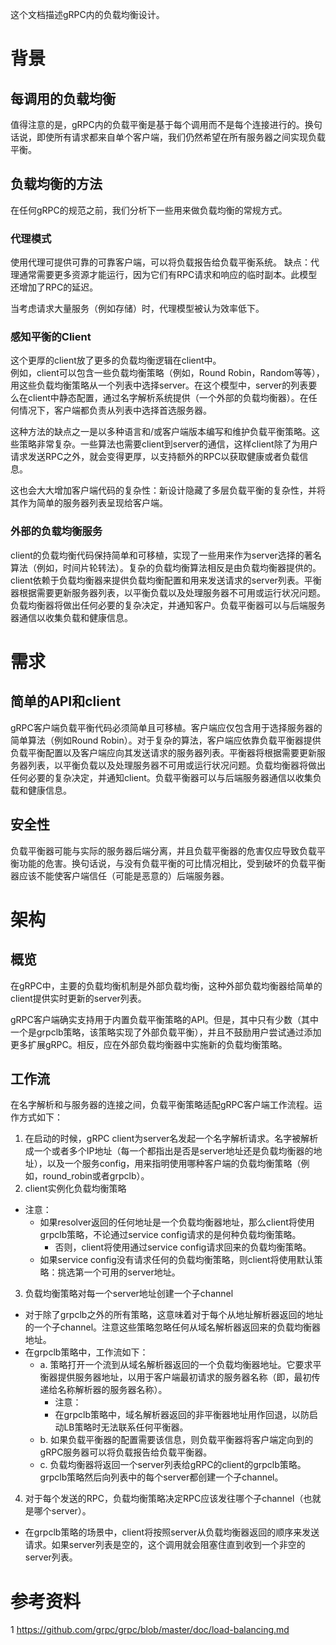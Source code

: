 这个文档描述gRPC内的负载均衡设计。  

# 背景

## 每调用的负载均衡

值得注意的是，gRPC内的负载平衡是基于每个调用而不是每个连接进行的。换句话说，即使所有请求都来自单个客户端，我们仍然希望在所有服务器之间实现负载平衡。

## 负载均衡的方法

在任何gRPC的规范之前，我们分析下一些用来做负载均衡的常规方式。

### 代理模式
使用代理可提供可靠的可靠客户端，可以将负载报告给负载平衡系统。
缺点：代理通常需要更多资源才能运行，因为它们有RPC请求和响应的临时副本。此模型还增加了RPC的延迟。

当考虑请求大量服务（例如存储）时，代理模型被认为效率低下。

### 感知平衡的Client
这个更厚的client放了更多的负载均衡逻辑在client中。  
例如，client可以包含一些负载均衡策略（例如，Round Robin，Random等等），用这些负载均衡策略从一个列表中选择server。在这个模型中，server的列表要么在client中静态配置，通过名字解析系统提供（一个外部的负载均衡器）。在任何情况下，客户端都负责从列表中选择首选服务器。

这种方法的缺点之一是以多种语言和/或客户端版本编写和维护负载平衡策略。这些策略非常复杂。一些算法也需要client到server的通信，这样client除了为用户请求发送RPC之外，就会变得更厚，以支持额外的RPC以获取健康或者负载信息。

这也会大大增加客户端代码的复杂性：新设计隐藏了多层负载平衡的复杂性，并将其作为简单的服务器列表呈现给客户端。

### 外部的负载均衡服务

client的负载均衡代码保持简单和可移植，实现了一些用来作为server选择的著名算法（例如，时间片轮转法）。复杂的负载均衡算法相反是由负载均衡器提供的。client依赖于负载均衡器来提供负载均衡配置和用来发送请求的server列表。平衡器根据需要更新服务器列表，以平衡负载以及处理服务器不可用或运行状况问题。负载均衡器将做出任何必要的复杂决定，并通知客户。负载平衡器可以与后端服务器通信以收集负载和健康信息。

# 需求

## 简单的API和client

gRPC客户端负载平衡代码必须简单且可移植。客户端应仅包含用于选择服务器的简单算法（例如Round Robin）。对于复杂的算法，客户端应依靠负载平衡器提供负载平衡配置以及客户端应向其发送请求的服务器列表。平衡器将根据需要更新服务器列表，以平衡负载以及处理服务器不可用或运行状况问题。负载均衡器将做出任何必要的复杂决定，并通知client。负载平衡器可以与后端服务器通信以收集负载和健康信息。

## 安全性

负载平衡器可能与实际的服务器后端分离，并且负载平衡器的危害仅应导致负载平衡功能的危害。换句话说，与没有负载平衡的可比情况相比，受到破坏的负载平衡器应该不能使客户端信任（可能是恶意的）后端服务器。

# 架构
## 概览
在gRPC中，主要的负载均衡机制是外部负载均衡，这种外部负载均衡器给简单的client提供实时更新的server列表。

gRPC客户端确实支持用于内置负载平衡策略的API。但是，其中只有少数（其中一个是grpclb策略，该策略实现了外部负载平衡），并且不鼓励用户尝试通过添加更多扩展gRPC。相反，应在外部负载均衡器中实施新的负载均衡策略。

## 工作流

在名字解析和与服务器的连接之间，负载平衡策略适配gRPC客户端工作流程。运作方式如下：

1. 在启动的时候，gRPC client为server名发起一个名字解析请求。名字被解析成一个或者多个IP地址（每一个都指出是否是server地址还是负载均衡器的地址），以及一个服务config，用来指明使用哪种客户端的负载均衡策略（例如，round_robin或者grpclb）。
2. client实例化负载均衡策略

* 注意：
  * 如果resolver返回的任何地址是一个负载均衡器地址，那么client将使用grpclb策略，不论通过service config请求的是何种负载均衡策略。
    * 否则，client将使用通过service config请求回来的负载均衡策略。
  * 如果service config没有请求任何的负载均衡策略，则client将使用默认策略：挑选第一个可用的server地址。

3. 负载均衡策略对每一个server地址创建一个子channel

* 对于除了grpclb之外的所有策略，这意味着对于每个从地址解析器返回的地址的一个子channel。注意这些策略忽略任何从域名解析器返回来的负载均衡器地址。
* 在grpclb策略中，工作流如下：
    * a. 策略打开一个流到从域名解析器返回的一个负载均衡器地址。它要求平衡器提供服务器地址，以用于客户端最初请求的服务器名称（即，最初传递给名称解析器的服务器名称）。
        * 注意：
        * 在grpclb策略中，域名解析器返回的非平衡器地址用作回退，以防启动LB策略时无法联系任何平衡器。
    * b. 如果负载平衡器的配置需要该信息，则负载平衡器将客户端定向到的gRPC服务器可以将负载报告给负载平衡器。
    * c. 负载均衡器将返回一个server列表给gRPC的client的grpclb策略。grpclb策略然后向列表中的每个server都创建一个子channel。

4. 对于每个发送的RPC，负载均衡策略决定RPC应该发往哪个子channel（也就是哪个server）。

* 在grpclb策略的场景中，client将按照server从负载均衡器返回的顺序来发送请求。如果server列表是空的，这个调用就会阻塞住直到收到一个非空的server列表。


# 参考资料
1 https://github.com/grpc/grpc/blob/master/doc/load-balancing.md